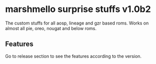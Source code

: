 # marshmello surprise stuffs v1.0b2
The custom stuffs for all aosp, lineage and gzr based roms. Works on almost all pie, oreo, nougat and below roms.

## Features
Go to release section to see the features according to the version.
